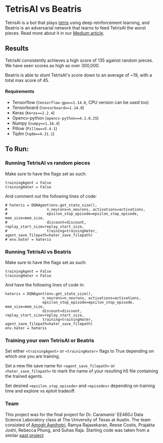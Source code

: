 # TetrisAI vs Beatris

TetrisAI is a bot that plays [tetris](https://en.wikipedia.org/wiki/Tetris) using deep reinforcement learning, and Beatris is an adversarial network that learns to feed TetrisAI the worst pieces. Read more about it in our [Medium article](https://medium.com/@amoghhgoma/88fee6b068?).

## Results

TetrisAI consistently achieves a high score of 135 against random pieces. We have seen scores as high as over 300,000.

Beatris is able to stunt TetrisAI's score down to an average of ~19, with a total max score of 45.

#### Requirements

- Tensorflow (`tensorflow-gpu==1.14.0`, CPU version can be used too)
- Tensorboard (`tensorboard==1.14.0`)
- Keras (`Keras==2.2.4`)
- Opencv-python (`opencv-python==4.1.0.25`)
- Numpy (`numpy==1.16.4`)
- Pillow (`Pillow==5.4.1`)
- Tqdm (`tqdm==4.31.1`)

## To Run:

### Running TetrisAI vs random pieces

Make sure to have the flags set as such:
  
    trainingAgent = False
    trainingHater = False
    
And comment out the following lines of code:

    # hateris = DQNAgent(env.get_state_size(),
    #                  n_neurons=n_neurons, activations=activations,
    #                  epsilon_stop_episode=epsilon_stop_episode, mem_size=mem_size,
    #                  discount=discount, replay_start_size=replay_start_size,
    #                  training=trainingHater, agent_save_filepath=hater_save_filepath)
    # env.hater = hateris

### Running TetrisAI vs Beatris

Make sure to have the flags set as such:
  
    trainingAgent = False
    trainingHater = False
    
And have the following lines of code in:

    hateris = DQNAgent(env.get_state_size(),
                     n_neurons=n_neurons, activations=activations,
                     epsilon_stop_episode=epsilon_stop_episode, mem_size=mem_size,
                     discount=discount, replay_start_size=replay_start_size,
                     training=trainingHater, agent_save_filepath=hater_save_filepath)
    env.hater = hateris
    
### Training your own TetrisAI or Beatris

Set either `<trainingAgent>` or `<trainingHater>` flags to True depending on which one you are training.

Set a new file save name for `<agent_save_filepath>` or `<hater_save_filepath>` to mark the name of your resulting h5 file containing the trained agents.

Set desired `<epsilon_stop_episode>` and `<episodes>` depending on training time and explore vs eploit tradeoff.

### Team

This project was for the final project for Dr. Caramanis' EE460J Data Science Laboratory class at The University of Texas at Austin. The team consisted of [Amogh Agnihotri](mailto:amoghagnihotri@utexas.edu), Ramya Rajasekaran, Reese Costis, Prajakta Joshi, Rebecca Phung, and Suhas Raja. Starting code was taken from a similar [past project](https://github.com/nuno-faria/tetris-ai)
